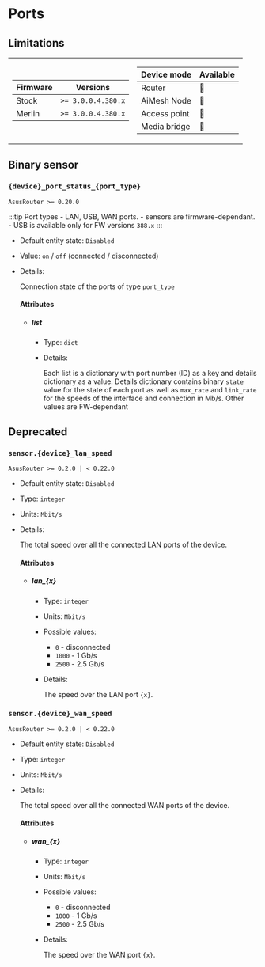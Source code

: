 # Ports

## Limitations

<table><tr><td>

|Firmware|          Versions|
|--------|------------------|
|Stock   |`>= 3.0.0.4.380.x`|
|Merlin  |`>= 3.0.0.4.380.x`|
</td><td>

| Device mode|    Available|
|------------|-------------|
|Router      |:green_heart:|
|AiMesh Node |:green_heart:|
|Access point|:green_heart:|
|Media bridge|:green_heart:|
</td></tr></table>

## Binary sensor

### `{device}_port_status_{port_type}`

`AsusRouter >= 0.20.0`

:::tip Port types
    - LAN, USB, WAN ports.
    - sensors are firmware-dependant.
    - USB is available only for FW versions `388.x`
:::

-   Default entity state: `Disabled`
-   Value: `on` / `off` (connected / disconnected)
-   Details:

    Connection state of the ports of type `port_type`

    #### Attributes

    -   ##### list

        -   Type: `dict`
        -   Details:

            Each list is a dictionary with port number (ID) as a key and details dictionary as a value. Details dictionary contains binary `state` value for the state of each port as well as `max_rate` and `link_rate` for the speeds of the interface and connection in Mb/s. Other values are FW-dependant

## Deprecated

### `sensor.{device}_lan_speed`

`AsusRouter >= 0.2.0 | < 0.22.0`

-   Default entity state: `Disabled`
-   Type: `integer`
-   Units: `Mbit/s`
-   Details:

    The total speed over all the connected LAN ports of the device.

    #### Attributes

    -   ##### lan_{x}

        -   Type: `integer`
        -   Units: `Mbit/s`
        -   Possible values:
            -   `0` - disconnected
            -   `1000` - 1 Gb/s
            -   `2500` - 2.5 Gb/s
        -   Details:

            The speed over the LAN port `{x}`.

### `sensor.{device}_wan_speed`

`AsusRouter >= 0.2.0 | < 0.22.0`

-   Default entity state: `Disabled`
-   Type: `integer`
-   Units: `Mbit/s`
-   Details:

    The total speed over all the connected WAN ports of the device.

    #### Attributes

    -   ##### wan_{x}

        -   Type: `integer`
        -   Units: `Mbit/s`
        -   Possible values:
            -   `0` - disconnected
            -   `1000` - 1 Gb/s
            -   `2500` - 2.5 Gb/s
        -   Details:

            The speed over the WAN port `{x}`.
